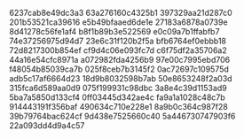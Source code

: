 6237cab8e49dc3a3
63a276160c4325b1
397329aa21d287c0
201b53521ca39616
e5b49bfaaed6de1e
27183a6878a0739e
8d41278c56fe1af4
b8f1b89b3e522569
e0c09a7b1ffabfb7
74e37256975d94d7
23e6c31f120b2f5a
bfb6764ef0ebbb18
72d8217300b854ef
cf9d4c06e093fc7d
c6f75df2a35706a2
44a16e54cfc8971a
a072982fda4256b9
97e00c7995ebd706
f48054b85039ca7b
025f8ceb7b3145f2
0ac72697c109575d
adb5c17af6664d23
18d9b8032598b7ab
50e8653248f2a03d
315fca6d589aa0d9
075f199931c98dbc
3a8e4c39d1153ad9
5ba7a5850d133cf4
0ff03445d342ae4c
fa9a1a1028c48c7b
914443191f356baf
490634c710e228e1
8a9b0c364c987f28
39b79764bac624cf
9d438e7525660c40
5a446730747903f6
22a093dd4d9a4c57
